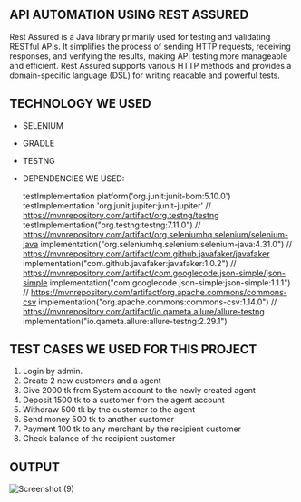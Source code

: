 ## API AUTOMATION USING REST ASSURED
Rest Assured is a Java library primarily used for testing and validating RESTful APIs. It simplifies the process of sending HTTP requests, receiving responses, and verifying the results, making API testing more manageable and efficient. Rest Assured supports various HTTP methods and provides a domain-specific language (DSL) for writing readable and powerful tests. 

## TECHNOLOGY WE USED
- SELENIUM
- GRADLE
- TESTNG
- DEPENDENCIES WE USED:
  
    testImplementation platform('org.junit:junit-bom:5.10.0')
    testImplementation 'org.junit.jupiter:junit-jupiter'
    // https://mvnrepository.com/artifact/org.testng/testng
    testImplementation("org.testng:testng:7.11.0")
    // https://mvnrepository.com/artifact/org.seleniumhq.selenium/selenium-java
    implementation("org.seleniumhq.selenium:selenium-java:4.31.0")
    // https://mvnrepository.com/artifact/com.github.javafaker/javafaker
    implementation("com.github.javafaker:javafaker:1.0.2")
    // https://mvnrepository.com/artifact/com.googlecode.json-simple/json-simple
    implementation("com.googlecode.json-simple:json-simple:1.1.1")
    // https://mvnrepository.com/artifact/org.apache.commons/commons-csv
    implementation("org.apache.commons:commons-csv:1.14.0")
    // https://mvnrepository.com/artifact/io.qameta.allure/allure-testng
    implementation("io.qameta.allure:allure-testng:2.29.1")

## TEST CASES WE USED FOR THIS PROJECT

1. Login by admin.
2. Create 2 new customers and a agent
3. Give 2000 tk from System account to the newly created agent
4. Deposit 1500 tk to a customer from the agent account
5. Withdraw 500 tk by the customer to the agent
6. Send money 500 tk to another customer
7. Payment 100 tk to any merchant by the recipient customer
8. Check balance of the recipient customer

## OUTPUT

![Screenshot (9)](https://github.com/user-attachments/assets/641b72e7-4f98-4c94-acb7-7d46bc604ee0)

